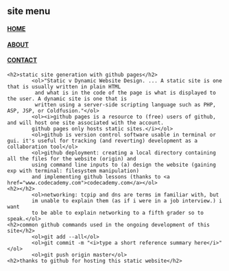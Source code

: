 <html>
<head>
	<title>HOME</title>
</head>
<body>
	<h2>site menu</h2>
	<h4><a href="index.html">HOME</a></h4>
	<h4><a href="about.html">ABOUT</a></h4>
	<h4><a href="contact.html">CONTACT</a></h4>
	

	<h2>static site generation with github pages</h2>
			<ol>"Static v Dynamic Website Design. ... A static site is one that is usually written in plain HTML
			 and what is in the code of the page is what is displayed to the user. A dynamic site is one that is
			 written using a server-side scripting language such as PHP, ASP, JSP, or Coldfusion."</ol>
			<ol><i>github pages is a resource to (free) users of github, and will host one site associated with the account.
			github pages only hosts static sites.</i></ol>
			<ol>github is version control software usable in terminal or gui. it's useful for tracking (and reverting) development as a collaboration tool</ol>
			<ol>github deployment: creating a local directory containing all the files for the website (origin) and
			using command line inputs to (a) design the website (gaining exp with terminal: filesystem manipulation)
			and implementing github lessons (thanks to <a href="www.codecademy.com">codecademy.com</a></ol>
	<h2></h2>
			<ol>networking: tcpip and dns are terms im familiar with, but
			im unable to explain them (as if i were in a job interview.) i want
			to be able to explain networking to a fifth grader so to speak.</ol>
	<h2>common github commands used in the ongoing development of this site</h2>
			<ol>git add --all</ol>
			<ol>git commit -m "<i>type a short reference summary here</i>"</ol>
			<ol>git push origin master</ol>	
	<h2>thanks to github for hosting this static website</h2>
</body>
</html>
